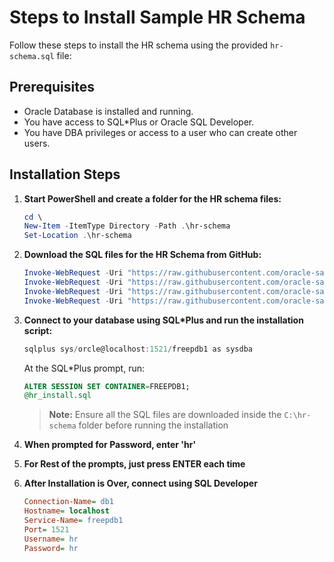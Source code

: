 # Steps to Install Sample HR Schema

Follow these steps to install the HR schema using the provided `hr-schema.sql` file:

## Prerequisites

- Oracle Database is installed and running.
- You have access to SQL*Plus or Oracle SQL Developer.
- You have DBA privileges or access to a user who can create other users.

## Installation Steps

1. **Start PowerShell and create a folder for the HR schema files:**

    ```powershell
    cd \
    New-Item -ItemType Directory -Path .\hr-schema
    Set-Location .\hr-schema
    ```

2. **Download the SQL files for the HR Schema from GitHub:**

    ```powershell
    Invoke-WebRequest -Uri "https://raw.githubusercontent.com/oracle-samples/db-sample-schemas/refs/heads/main/human_resources/hr_code.sql" -OutFile "hr_code.sql"
    Invoke-WebRequest -Uri "https://raw.githubusercontent.com/oracle-samples/db-sample-schemas/refs/heads/main/human_resources/hr_create.sql" -OutFile "hr_create.sql"
    Invoke-WebRequest -Uri "https://raw.githubusercontent.com/oracle-samples/db-sample-schemas/refs/heads/main/human_resources/hr_install.sql" -OutFile "hr_install.sql"
    Invoke-WebRequest -Uri "https://raw.githubusercontent.com/oracle-samples/db-sample-schemas/refs/heads/main/human_resources/hr_populate.sql" -OutFile "hr_populate.sql"
    ```

3. **Connect to your database using SQL*Plus and run the installation script:**

    ```powershell
    sqlplus sys/orcle@localhost:1521/freepdb1 as sysdba
    ```

    At the SQL*Plus prompt, run:

    ```sql
    ALTER SESSION SET CONTAINER=FREEPDB1;
    @hr_install.sql
    ```

    > **Note:** Ensure all the SQL files are downloaded inside the `C:\hr-schema` folder before running the installation

4. **When prompted for Password, enter 'hr'**

5. **For Rest of the prompts, just press ENTER each time**

6.  **After Installation is Over, connect using SQL Developer**

	```ini
	Connection-Name= db1
	Hostname= localhost
	Service-Name= freepdb1
	Port= 1521
	Username= hr
	Password= hr
	```